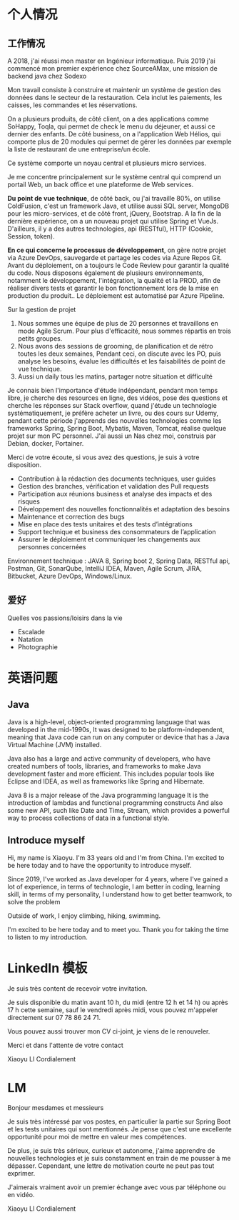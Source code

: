 # 个人情况

## 工作情况

A 2018, j'ai réussi mon master en Ingénieur informatique. Puis 2019 j'ai commencé mon premier expérience chez SourceAMax, une mission de backend java chez Sodexo

Mon travail consiste à construire et maintenir un système de gestion des données dans le secteur de la restauration. Cela inclut les paiements, les caisses, les commandes et les réservations.

On a plusieurs produits, de côté client, on a des applications comme SoHappy, Toqla, qui permet de check le menu du déjeuner, et aussi ce dernier des enfants. De côté business, on a l'application Web Hélios, qui comporte plus de 20 modules qui permet de gérer les données par exemple la liste de restaurant de une entreprise/un école.

Ce système comporte un noyau central et plusieurs micro services.

Je me concentre principalement sur le système central qui comprend un portail Web, un back office et une plateforme de Web services.

**Du point de vue technique**, de côté back, ou j'ai travaille 80%, on utilise ColdFusion, c'est un framework Java, et utilise aussi SQL server, MongoDB pour les micro-services, et de côté front, jQuery, Bootstrap. A la fin de la dernière expérience, on a un nouveau projet qui utilise Spring et VueJs. D'ailleurs, il y a des autres technologies, api (RESTful), HTTP (Cookie, Session, token).

**En ce qui concerne le processus de développement**, on gère notre projet via Azure DevOps, sauvegarde et partage les codes via Azure Repos Git. Avant du déploiement, on a toujours le Code Review pour garantir la qualité du code. Nous disposons également de plusieurs environnements, notamment le développement, l'intégration, la qualité et la PROD, afin de réaliser divers tests et garantir le bon fonctionnement lors de la mise en production du produit.. Le déploiement est automatisé par Azure Pipeline.

Sur la gestion de projet
1. Nous sommes une équipe de plus de 20 personnes et travaillons en mode Agile Scrum. Pour plus d'efficacité, nous sommes répartis en trois petits groupes.
2. Nous avons des sessions de grooming, de planification et de rétro toutes les deux semaines, Pendant ceci, on discute avec les PO, puis analyse les besoins, évalue les difficultés et les faisabilités de point de vue technique.
3. Aussi un daily tous les matins, partager notre situation et difficulté

Je connais bien l'importance d'étude indépendant, pendant mon temps libre, je cherche des resources en ligne, des vidéos, pose des questions et cherche les réponses sur Stack overflow, quand j'étude un technologie systématiquement, je préfère acheter un livre, ou des cours sur Udemy, pendant cette période j'apprends des nouvelles technologies comme les frameworks Spring, Spring Boot, Mybatis, Maven, Tomcat, réalise quelque projet sur mon PC personnel. J'ai aussi un Nas chez moi, construis par Debian, docker, Portainer.

Merci de votre écoute, si vous avez des questions, je suis à votre disposition.





- Contribution à la rédaction des documents techniques, user guides
- Gestion des branches, vérification et validation des Pull requests
- Participation aux réunions business et analyse des impacts et des risques
- Développement des nouvelles fonctionnalités et adaptation des besoins
- Maintenance et correction des bugs
- Mise en place des tests unitaires et des tests d’intégrations
- Support technique et business des consommateurs de l’application
- Assurer le déploiement et communiquer les changements aux personnes concernées

Environnement technique : JAVA 8, Spring boot 2, Spring Data, RESTful api, Postman, Git, SonarQube, IntelliJ IDEA, Maven, Agile Scrum, JIRA, Bitbucket, Azure DevOps, Windows/Linux.








## 爱好

Quelles vos passions/loisirs dans la vie
- Escalade
- Natation
- Photographie

# 英语问题

## Java

Java is a high-level, object-oriented programming language that was developed in the mid-1990s, It was designed to be platform-independent, meaning that Java code can run on any computer or device that has a Java Virtual Machine (JVM) installed.

Java also has a large and active community of developers, who have created numbers of tools, libraries, and frameworks to make Java development faster and more efficient. This includes popular tools like Eclipse and IDEA, as well as frameworks like Spring and Hibernate.

Java 8 is a major release of the Java programming language
It is the introduction of lambdas and functional programming constructs
And also some new API, such like Date and Time, Stream, which provides a powerful way to process collections of data in a functional style.

## Introduce myself

Hi, my name is Xiaoyu. I'm 33 years old and I'm from China. I'm excited to be here today and to have the opportunity to introduce myself.

Since 2019, I've worked as Java developer for 4 years, where I've gained a lot of experience, in terms of technologie, l am better in coding, learning skill, in terms of my personality, I understand how to get better teamwork, to solve the problem

Outside of work, I enjoy climbing, hiking, swimming.

I'm excited to be here today and to meet you. Thank you for taking the time to listen to my introduction.

# LinkedIn 模板

Je suis très content de recevoir votre invitation.

Je suis disponible du matin avant 10 h, du midi (entre 12 h et 14 h) ou après 17 h cette semaine, sauf le vendredi après midi, vous pouvez m'appeler directement sur 07 78 86 24 71.

Vous pouvez aussi trouver mon CV ci-joint, je viens de le renouveler.

Merci et dans l'attente de votre contact

Xiaoyu LI
Cordialement

# LM

Bonjour mesdames et messieurs

Je suis très intéressé par vos postes, en particulier la partie sur Spring Boot et les tests unitaires qui sont mentionnés. Je pense que c'est une excellente opportunité pour moi de mettre en valeur mes compétences. 

De plus, je suis très sérieux, curieux et autonome, j'aime apprendre de nouvelles technologies et je suis constamment en train de me pousser à me dépasser. Cependant, une lettre de motivation courte ne peut pas tout exprimer. 

J'aimerais vraiment avoir un premier échange avec vous par téléphone ou en vidéo.

Xiaoyu LI
Cordialement